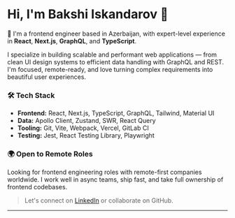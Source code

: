 # Hi, I'm Bakshi Iskandarov 👋

🚀 I'm a frontend engineer based in Azerbaijan, with expert-level experience in **React**, **Next.js**, **GraphQL**, and **TypeScript**.

I specialize in building scalable and performant web applications — from clean UI design systems to efficient data handling with GraphQL and REST. I'm focused, remote-ready, and love turning complex requirements into beautiful user experiences.

### 🛠️ Tech Stack
- **Frontend:** React, Next.js, TypeScript, GraphQL, Tailwind, Material UI
- **Data:** Apollo Client, Zustand, SWR, React Query
- **Tooling:** Git, Vite, Webpack, Vercel, GitLab CI
- **Testing:** Jest, React Testing Library, Playwright

### 🌍 Open to Remote Roles
Looking for frontend engineering roles with remote-first companies worldwide. I work well in async teams, ship fast, and take full ownership of frontend codebases.

> Let's connect on [LinkedIn](https://www.linkedin.com/in/bakshi-iskandarov/) or collaborate on GitHub.

---

